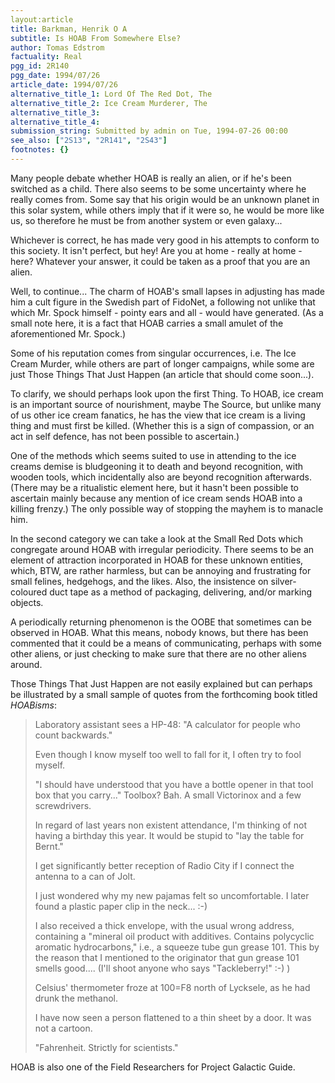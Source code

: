 ```yaml
---
layout:article
title: Barkman, Henrik O A
subtitle: Is HOAB From Somewhere Else?
author: Tomas Edstrom
factuality: Real
pgg_id: 2R140
pgg_date: 1994/07/26
article_date: 1994/07/26
alternative_title_1: Lord Of The Red Dot, The
alternative_title_2: Ice Cream Murderer, The
alternative_title_3: 
alternative_title_4: 
submission_string: Submitted by admin on Tue, 1994-07-26 00:00
see_also: ["2S13", "2R141", "2S43"]
footnotes: {}
---
```

<div>
<p>Many people debate whether HOAB is really an alien, or if he's been switched as a child. There also seems to be some uncertainty where he really comes from. Some say that his origin would be an unknown planet in this solar system, while others imply that if it were so, he would be more like us, so therefore he must be from another system or even galaxy...</p>
<p>Whichever is correct, he has made very good in his attempts to conform to this society. It isn't perfect, but hey! Are you at home - really at home - here? Whatever your answer, it could be taken as a proof that you are an alien.</p>
<p>Well, to continue... The charm of HOAB's small lapses in adjusting has made him a cult figure in the Swedish part of FidoNet, a following not unlike that which Mr. Spock himself - pointy ears and all - would have generated. (As a small note here, it is a fact that HOAB carries a small amulet of the aforementioned Mr. Spock.)</p>
<p>Some of his reputation comes from singular occurrences, i.e. The Ice Cream Murder, while others are part of longer campaigns, while some are just Those Things That Just Happen (an article that should come soon...).</p>
<p>To clarify, we should perhaps look upon the first Thing. To HOAB, ice cream is an important source of nourishment, maybe The Source, but unlike many of us other ice cream fanatics, he has the view that ice cream is a living thing and must first be killed. (Whether this is a sign of compassion, or an act in self defence, has not been possible to ascertain.)</p>
<p>One of the methods which seems suited to use in attending to the ice creams demise is bludgeoning it to death and beyond recognition, with wooden tools, which incidentally also are beyond recognition afterwards. (There may be a ritualistic element here, but it hasn't been possible to ascertain mainly because any mention of ice cream sends HOAB into a killing frenzy.) The only possible way of stopping the mayhem is to manacle him.</p>
<p>In the second category we can take a look at the Small Red Dots which congregate around HOAB with irregular periodicity. There seems to be an element of attraction incorporated in HOAB for these unknown entities, which, BTW, are rather harmless, but can be annoying and frustrating for small felines, hedgehogs, and the likes. Also, the insistence on silver-coloured duct tape as a method of packaging, delivering, and/or marking objects.</p>
<p>A periodically returning phenomenon is the OOBE that sometimes can be observed in HOAB. What this means, nobody knows, but there has been commented that it could be a means of communicating, perhaps with some other aliens, or just checking to make sure that there are no other aliens around.</p>
<p>Those Things That Just Happen are not easily explained but can perhaps be illustrated by a small sample of quotes from the forthcoming book titled <em>HOABisms</em>:</p>
<blockquote>Laboratory assistant sees a HP-48: "A calculator for people who count backwards."
<p>Even though I know myself too well to fall for it, I often try to fool myself.</p>
<p>"I should have understood that you have a bottle opener in that tool box that you carry..." Toolbox? Bah. A small Victorinox and a few screwdrivers.</p>
<p>In regard of last years non existent attendance, I'm thinking of not having a birthday this year. It would be stupid to "lay the table for Bernt."</p>
<p>I get significantly better reception of Radio City if I connect the antenna to a can of Jolt.</p>
<p>I just wondered why my new pajamas felt so uncomfortable. I later found a plastic paper clip in the neck... :-)</p>
<p>I also received a thick envelope, with the usual wrong address, containing a "mineral oil product with additives. Contains polycyclic aromatic hydrocarbons," i.e., a squeeze tube gun grease 101. This by the reason that I mentioned to the originator that gun grease 101 smells good.... (I'll shoot anyone who says "Tackleberry!" :-) )</p>
<p>Celsius' thermometer froze at 100=F8 north of Lycksele, as he had drunk the methanol.</p>
<p>I have now seen a person flattened to a thin sheet by a door. It was not a cartoon.</p>
<p>"Fahrenheit. Strictly for scientists."</p>
</blockquote>
<p>HOAB is also one of the Field Researchers for Project Galactic Guide.</p>
</div>
